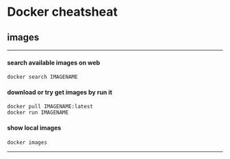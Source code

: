 # Docker cheatsheat

## images
----
#### search available images on web    
    docker search IMAGENAME

#### download or try get images by run it
    docker pull IMAGENAME:latest
    docker run IMAGENAME

#### show local images    
    docker images
-----
